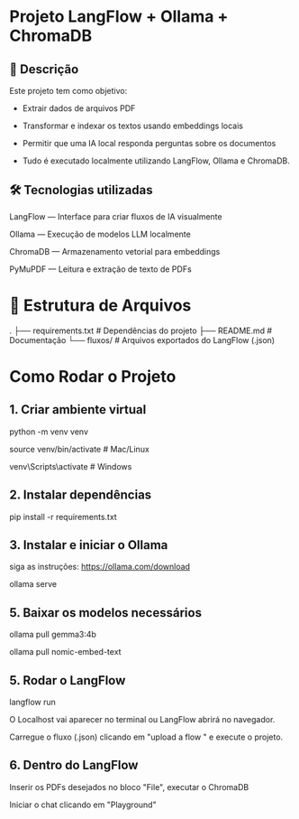 # Projeto LangFlow + Ollama + ChromaDB

## 📌 Descrição
Este projeto tem como objetivo:

- Extrair dados de arquivos PDF

- Transformar e indexar os textos usando embeddings locais

- Permitir que uma IA local responda perguntas sobre os documentos

- Tudo é executado localmente utilizando LangFlow, Ollama e ChromaDB.

## 🛠 Tecnologias utilizadas

LangFlow — Interface para criar fluxos de IA visualmente

Ollama — Execução de modelos LLM localmente

ChromaDB — Armazenamento vetorial para embeddings

PyMuPDF — Leitura e extração de texto de PDFs

# 📂 Estrutura de Arquivos
.
├── requirements.txt     # Dependências do projeto
├── README.md            # Documentação
└── fluxos/              # Arquivos exportados do LangFlow (.json)

# Como Rodar o Projeto

## 1. Criar ambiente virtual

python -m venv venv

source venv/bin/activate  # Mac/Linux

venv\Scripts\activate     # Windows

## 2. Instalar dependências

pip install -r requirements.txt

## 3. Instalar e iniciar o Ollama

siga as instruções: https://ollama.com/download

ollama serve

## 5. Baixar os modelos necessários

ollama pull gemma3:4b

ollama pull nomic-embed-text

## 5. Rodar o LangFlow

langflow run

O Localhost vai aparecer no terminal ou LangFlow abrirá no navegador.

Carregue o fluxo (.json) clicando em "upload a flow " e execute o projeto.

## 6. Dentro do LangFlow

Inserir os PDFs desejados no bloco "File", executar o ChromaDB

Iniciar o chat clicando em "Playground"

